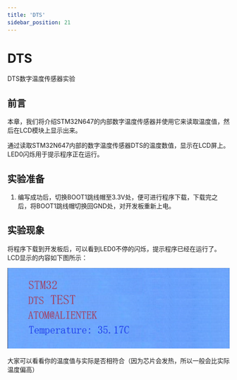 ```yaml
---
title: 'DTS'
sidebar_position: 21
---
```


# DTS

DTS数字温度传感器实验

## 前言

本章，我们将介绍STM32N647的内部数字温度传感器并使用它来读取温度值，然后在LCD模块上显示出来。

通过读取STM32N647内部的数字温度传感器DTS的温度数值，显示在LCD屏上。LED0闪烁用于提示程序正在运行。

## 实验准备

1. 编写成功后，切换BOOT1跳线帽至3.3V处，便可进行程序下载，下载完之后，将BOOT1跳线帽切换回GND处，对开发板重新上电。

## 实验现象

将程序下载到开发板后，可以看到LED0不停的闪烁，提示程序已经在运行了。LCD显示的内容如下图所示：

![01](./img/20.png)

大家可以看看你的温度值与实际是否相符合（因为芯片会发热，所以一般会比实际温度偏高）
